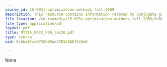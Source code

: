 ```yaml
---
course_id: 15-093j-optimization-methods-fall-2009
description: This resource contains information related to Conjugate gradient methods
file_location: /coursemedia/15-093j-optimization-methods-fall-2009/8cbba8fcc0752e99ae37813368f533e6_MIT15_093J_F09_lec20.pdf
file_type: application/pdf
layout: pdf
title: MIT15_093J_F09_lec20.pdf
type: course
uid: 8cbba8fcc0752e99ae37813368f533e6

---
```

None